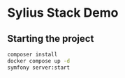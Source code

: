 # Sylius Stack Demo

## Starting the project

```bash
composer install
docker compose up -d
symfony server:start
```

